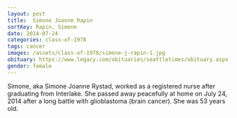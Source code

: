 ```yaml
---
layout: post
title:  Simone Joanne Rapin
sortKey: Rapin, Simone
date: 2014-07-24
categories: class-of-1978
tags: cancer
images: /assets/class-of-1978/simone-j-rapin-1.jpg
obituary: https://www.legacy.com/obituaries/seattletimes/obituary.aspx?n=simone-joanne-rystad&pid=171947132
gender: female
---
```

Simone, aka Simone Joanne Rystad, worked as a registered nurse after graduating from Interlake. She passed away peacefully at home on July 24, 2014 after a long battle with glioblastoma (brain cancer). She was 53 years old.
